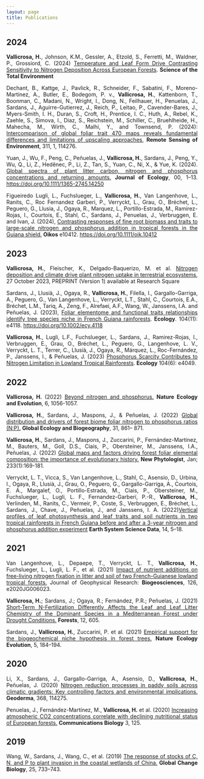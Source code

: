 ```yaml
---
layout: page
title: Publications
---
```

<style>body {text-align: justify}</style>
## 2024
<style>body {text-align: justify}</style>

**Vallicrosa, H.**, Johnson, K.M., Gessler, A., Etzold, S., Ferretti, M., Waldner, P., Grossiord, C. (2024) [Temperature and Leaf Form Drive Contrasting Sensitivity to Nitrogen Deposition Across European Forests](https://doi.org/10.1016/j.scitotenv.2024.176904). **Science of the Total Environment**

Dechant, B., Kattge, J., Pavlick, R., Schneider, F., Sabatini, F., Moreno-Martinez, A., Butler, E., Bodegom, P. v., **Vallicrosa, H.**, Kattenborn, T., Boonman, C., Madani, N., Wright, I., Dong, N., Feilhauer, H., Penuelas, J., Sardans, J., Aguirre-Gutierrez, J., Reich, P., Leitao, P., Cavender-Bares, J., Myers-Smith, I. H., Duran, S., Croft, H., Prentice, I. C., Huth, A., Rebel, K., Zaehle, S., Simova, I., Diaz, S., Reichstein, M., Schiller, C., Bruehlheide, H., Mahecha, M., Wirth, C., Malhi, Y., and Townsend, P. (2024): [Intercomparison of global foliar trait 470 maps reveals fundamental differences and limitations of upscaling approaches](https://www.sciencedirect.com/science/article/pii/S0034425724002943?via%3Dihub), **Remote Sensing of Environment**, 311, 1, 114276.

Yuan, J., Wu, F., Peng, C., Peñuelas, J., **Vallicrosa, H.**, Sardans, J., Peng, Y., Wu, Q., Li, Z., Heděnec, P., Li, Z., Tan, S., Yuan, C., Ni, X., & Yue, K. (2024). [Global spectra of plant litter carbon, nitrogen and phosphorus concentrations and returning amounts.](https://besjournals.onlinelibrary.wiley.com/doi/abs/10.1111/1365-2745.14250) **Journal of Ecology**, 00, 1–13. https://doi.org/10.1111/1365-2745.14250

Figueiredo Lugli, L., Fuchslueger, L., **Vallicrosa, H.**, Van Langenhove, L., Ranits, C., Roc Fernandez Garberi, P., Verryckt, L., Grau, O., Bréchet, L., Peguero, G., Llusia, J., Ogaya, R., Marquez, L., Portillo-Estrada, M., Ramirez-Rojas, I., Courtois, E., Stahl, C., Sardans, J., Penuelas, J., Verbruggen, E. and Ivan, J. (2024), [Contrasting responses of fine root biomass and traits to large-scale nitrogen and phosphorus addition in tropical forests in the Guiana shield.](https://nsojournals.onlinelibrary.wiley.com/doi/10.1111/oik.10412?af=R) **Oikos** e10412. https://doi.org/10.1111/oik.10412

## 2023
<style>body {text-align: justify}</style>
**Vallicrosa, H.**, Fleischer, K., Delgado-Baquerizo, M. et al. [Nitrogen deposition and climate drive plant nitrogen uptake in terrestrial ecosystems](https://doi.org/10.21203/rs.3.rs-3462045/v1), 27 October 2023, PREPRINT (Version 1) available at Research Square

Sardans, J., Llusià, J., Ogaya, R., **Vallicrosa, H.**, Filella, I., Gargallo-Garriga, A., Peguero, G., Van Langenhove, L., Verryckt, L.T., Stahl, C., Courtois, E.A., Bréchet, L.M., Tariq, A., Zeng, F., Alrefaei, A.F., Wang, W., Janssens, I.A. and Peñuelas, J. (2023), [Foliar elementome and functional traits relationships identify tree species niche in French Guiana rainforests](https://esajournals.onlinelibrary.wiley.com/doi/abs/10.1002/ecy.4118). **Ecology**. 104(11): e4118. https://doi.org/10.1002/ecy.4118

**Vallicrosa, H.**, Lugli, L.F., Fuchslueger, L., Sardans, J., Ramirez-Rojas, I., Verbruggen, E., Grau, O., Bréchet, L., Peguero, G., Langenhove, L. V., Verryckt, L. T., Terrer, C., Llusià, J., Ogaya, R., Márquez, L., Roc-Fernández, P., Janssens, I., & Peñuelas, J. (2023) [Phosphorus Scarcity Contributes to Nitrogen Limitation in Lowland Tropical Rainforests](https://doi.org/10.1002/ecy.4049). **Ecology** 104(6): e4049.

## 2022
<style>body {text-align: justify}</style>
**Vallicrosa, H.** (2022) [Beyond nitrogen and phosphorus.](https://www.nature.com/articles/s41559-022-01788-x#citeas) **Nature Ecology and Evolution**, 6, 1056-1057.

**Vallicrosa, H.**, Sardans, J., Maspons, J., & Peñuelas, J. (2022) [Global distribution and drivers of forest biome foliar nitrogen to phosphorus ratios (N:P).](https://doi.org/10.1111/geb.13457) **Global Ecology and Biogeography**, 31, 861– 871.
 
**Vallicrosa, H.**, Sardans, J., Maspons, J., Zuccarini, P., Fernández-Martínez, M., Bauters, M., Goll, D.S., Ciais, P., Obersteiner, M., Janssens, I.A., Peñuelas, J. (2022) [Global maps and factors driving forest foliar elemental composition: the importance of evolutionary history.](https://nph.onlinelibrary.wiley.com/doi/epdf/10.1111/nph.17771) **New Phytologist**, Jan; 233(1):169-181.

Verryckt, L. T., Vicca, S., Van Langenhove, L., Stahl, C., Asensio, D., Urbina, I., Ogaya, R., Llusià, J., Grau, O., Peguero, G., Gargallo-Garriga, A., Courtois, E. A., Margalef, O., Portillo-Estrada, M., Ciais, P., Obersteiner, M., Fuchslueger, L., Lugli, L. F., Fernandez-Garberí, P.-R., **Vallicrosa, H.**, Verlinden, M., Ranits, C., Vermeir, P., Coste, S., Verbruggen, E., Bréchet, L., Sardans, J., Chave, J., Peñuelas, J., and Janssens, I. A. (2022)[Vertical profiles of leaf photosynthesis and leaf traits and soil nutrients in two tropical rainforests in French Guiana before and after a 3-year nitrogen and phosphorus addition experiment](https://essd.copernicus.org/articles/14/5/2022/#&gid=1&pid=1) **Earth System Science Data**, 14, 5–18.

## 2021
 <style>body {text-align: justify}</style>
Van Langenhove, L., Depaepe, T., Verryckt, L. T., **Vallicrosa, H.**, Fuchslueger, L., Lugli, L. F., et al. (2021) [Impact of nutrient additions on free-living nitrogen fixation in litter and soil of two French-Guianese lowland tropical forests.](https://doi.org/10.1029/2020JG006023 ) Journal of Geophysical Research: **Biogeosciences**, 126, e2020JG006023.
  
**Vallicrosa, H.**; Sardans, J.; Ogaya, R.; Fernández, P.R.; Peñuelas, J. (2021) [Short-Term N-Fertilization Differently Affects the Leaf and Leaf Litter Chemistry of the Dominant Species in a Mediterranean Forest under Drought Conditions.](https://doi.org/10.3390/f12050605 ) **Forests**, 12, 605.

Sardans, J., **Vallicrosa, H.**, Zuccarini, P. et al. (2021)
[Empirical support for the biogeochemical niche hypothesis in forest trees.](https://doi.org/10.1038/s41559-020-01348-1) **Nature Ecology Evolution**, 5, 184–194.

## 2020
<style>body {text-align: justify}</style>
Li, X., Sardans, J., Gargallo-Garriga, A., Asensio, D., **Vallicrosa, H.**, Peñuelas, J. (2020) [Nitrogen reduction processes in paddy soils across climatic gradients: Key controlling factors and environmental implications.](https://doi.org/10.1016/j.geoderma.2020.114275) **Geoderma**, 368, 114275.

Penuelas, J., Fernández-Martínez, M., **Vallicrosa, H.** et al. (2020) [Increasing atmospheric CO2 concentrations correlate with declining nutritional status of European forests.](https://doi.org/10.1038/s42003-020-0839-y) **Communications Biology** 3, 125.

## 2019
<style>body {text-align: justify}</style>
Wang, W., Sardans, J., Wang, C., et al. (2019) [The response of stocks of C, N, and P to plant invasion in the coastal wetlands of China.](https://doi.org/10.1111/gcb.14491 ) **Global Change Biology**, 25, 733–743.
